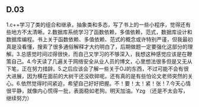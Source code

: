 ## D.03

1.c++学习了类的组合和继承，抽象类和多态，写了书上的一些小程序，觉得还有些地方不太清晰。2.数据库系统学习了函数依赖，多值依赖，范式，数据库设计和数据库编程。书上关于函数依赖、多值依赖、范式的概念或许特别严谨，但我最初真是没看懂，搜索了很多通俗解释才大约明白了，后期做题一定要强化这部分的理解。3.总感觉时间过得很快，而自己又学习的不够深入，我想这种感觉应该是在鞭策自己。4.今天读了几遍关于网络安全从业人员的博文，心里想法很多但是又无从下笔，正在努力措辞。5.之后应该会了解一些关于OJ的东西，不过可能不会有很大进展，因为横在面前的大树干还没砍碎呢。还有真的是有些怕论文老师突然的关心。6.依然觉得时间紧迫，希望自己好好把握。不！要！太！紧！张！7.今天心情很平静，就像内心慌得一批，表面稳如老狗。明天加油。Yzg （还是不太会写，继续努力）
